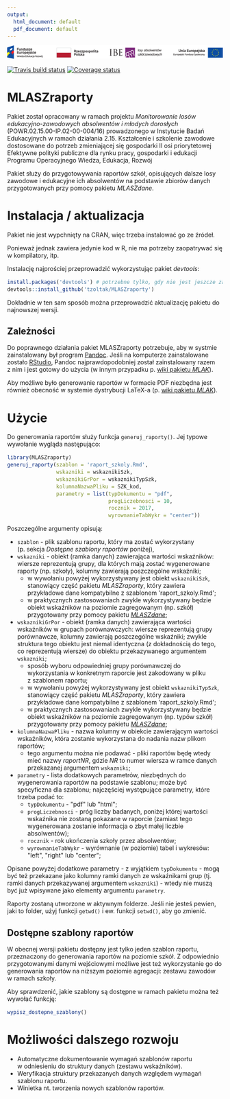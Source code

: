 ```yaml
---
output:
  html_document: default
  pdf_document: default
---
```

![KL+RP+IBE+EFS](inst/Belka-Losy-absolwentow-Kolor-PL.png)

[![Travis build status](https://travis-ci.org/tzoltak/MLASZraporty.svg?branch=master)](https://travis-ci.org/tzoltak/MLASZraporty)
[![Coverage status](https://codecov.io/gh/tzoltak/MLASZraporty/branch/master/graph/badge.svg)](https://codecov.io/github/tzoltak/MLASZraporty?branch=master)

# MLASZraporty

Pakiet został opracowany w ramach projektu *Monitorowanie losów edukacyjno-zawodowych absolwentów i młodych dorosłych* (POWR.02.15.00-IP.02-00-004/16) prowadzonego w Instytucie Badań Edukacyjnych w ramach działania 2.15. Kształcenie i szkolenie zawodowe dostosowane do potrzeb zmieniającej się gospodarki II osi priorytetowej Efektywne polityki publiczne dla rynku pracy, gospodarki i edukacji Programu Operacyjnego Wiedza, Edukacja, Rozwój

Pakiet służy do przygotowywania raportów szkół, opisujących dalsze losy zawodowe i edukacyjne ich absolwentów na podstawie zbiorów danych przygotowanych przy pomocy pakietu *MLASZdane*.

# Instalacja / aktualizacja

Pakiet nie jest wypchnięty na CRAN, więc trzeba instalować go ze źródeł.

Ponieważ jednak zawiera jedynie kod w R, nie ma potrzeby zaopatrywać się w kompilatory, itp.

Instalację najprościej przeprowadzić wykorzystując pakiet *devtools*:

```r
install.packages('devtools') # potrzebne tylko, gdy nie jest jeszcze zainstalowany
devtools::install_github('tzoltak/MLASZraporty')
```

Dokładnie w ten sam sposób można przeprowadzić aktualizację pakietu do najnowszej wersji.

## Zależności

Do poprawnego działania pakiet MLASZraporty potrzebuje, aby w systmie zainstalowany był program [Pandoc](http://pandoc.org). Jeśli na komputerze zainstalowane zostało [RStudio](http://www.rstudio.com/products/rstudio/download), Pandoc najprawdopodobniej został zainstalowany razem z nim i jest gotowy do użycia (w innym przypadku p. [wiki pakietu *MLAK*](https://github.com/zozlak/MLAK/wiki/1.1-Instalacja)).

Aby możliwe było generowanie raportów w formacie PDF niezbędna jest również obecność w systemie dystrybucji LaTeX-a (p. [wiki pakietu *MLAK*](https://github.com/zozlak/MLAK/wiki/1.1-Instalacja)).

# Użycie

Do generowania raportów służy funkcja `generuj_raporty()`. Jej typowe wywołanie wygląda następująco:

```r
library(MLASZraporty)
generuj_raporty(szablon = 'raport_szkoly.Rmd',
                wskazniki = wskaznikiSzk,
                wskaznikiGrPor = wskaznikiTypSzk,
                kolumnaNazwaPliku = SZK_kod,
                parametry = list(typDokumentu = "pdf",
                                 progLiczebnosci = 10,
                                 rocznik = 2017,
                                 wyrownanieTabWykr = "center"))
```

Poszczególne argumenty opisują:

  - `szablon` - plik szablonu raportu, który ma zostać wykorzystany (p. sekcja *Dostępne szablony raportów* poniżej),
  - `wskazniki` - obiekt (ramka danych) zawierająca wartości wskaźników: wiersze reprezentują grupy, dla których mają zostać wygenerowane raporty (np. szkoły), kolumny zawierają poszczególne wskaźniki;
    - w wywołaniu powyżej wykorzystywany jest obiekt `wskaznikiSzk`, stanowiący część pakietu *MLASZraporty*, który zawiera przykładowe dane kompatybilne z szablonem 'raport_szkoly.Rmd';
    - w praktycznych zastosowaniach zwykle wykorzystywany będzie obiekt wskaźników na poziomie zagregowanym (np. szkół) przygotowany przy pomocy pakietu [*MLASZdane*](https://github.com/tzoltak/MLASZdane);
  - `wskaznikiGrPor` - obiekt (ramka danych) zawierająca wartości wskaźników w grupach porównawczych: wiersze reprezentują grupy porównawcze, kolumny zawierają poszczególne wskaźniki; zwykle struktura tego obiektu jest niemal identyczna (z dokładnością do tego, co reprezentują wiersze) do obiektu przekazywanego argumentem `wskazniki`;
    - sposób wyboru odpowiedniej grupy porównawczej do wykorzystania w konkretnym raporcie jest zakodowany w pliku z szablonem raportu;
    - w wywołaniu powyżej wykorzystywany jest obiekt `wskaznikiTypSzk`, stanowiący część pakietu *MLASZraporty*, który zawiera przykładowe dane kompatybilne z szablonem 'raport_szkoly.Rmd';
    - w praktycznych zastosowaniach zwykle wykorzystywany będzie obiekt wskaźników na poziomie zagregowanym (np. typów szkół) przygotowany przy pomocy pakietu [*MLASZdane*](https://github.com/tzoltak/MLASZdane);
  - `kolumnaNazwaPliku` - nazwa kolumny w obiekcie zawierającym wartości wskaźników, która zostanie wykorzystana do nadania nazw plikom raportów;
    - tego argumentu można nie podawać - pliki raportów będę wtedy mieć nazwy *raportNR*, gdzie *NR* to numer wiersza w ramce danych przekazanej argumentem `wskazniki`;
  - `parametry` - lista dodatkowych parametrów, niezbędnych do wygenerowania raportów na podstawie szablonu; może być specyficzna dla szablonu; najczęściej występujące parametry, które trzeba podać to:
    - `typDokumentu` - "pdf" lub "html";
    - `progLiczebnosci` - próg liczby badanych, poniżej której wartości wskaźnika nie zostaną pokazane w raporcie (zamiast tego wygenerowana zostanie informacja o zbyt małej liczbie absolwentów);
    - `rocznik` - rok ukończenia szkoły przez absolwentów;
    - `wyrownanieTabWykr` - wyrównanie (w poziomie) tabel i wykresów: "left", "right" lub "center";

Opisane powyżej dodatkowe parametry - z wyjątkiem `typDokumentu` - mogą być też przekazane jako kolumny ramki danych ze wskaźnikami grup (tj. ramki danych przekazywanej argumentem `wskazniki`) - wtedy nie muszą być już wpisywane jako elementy argumentu `parametry`.

Raporty zostaną utworzone w aktywnym folderze. Jeśli nie jesteś pewien, jaki to folder, użyj funkcji `getwd()` i ew. funkcji `setwd()`, aby go zmienić.

## Dostępne szablony raportów

W obecnej wersji pakietu dostępny jest tylko jeden szablon raportu, przeznaczony do generowania raportów na poziomie szkół. Z odpowiednio przygotowanymi danymi wejściowymi możliwe jest też wykorzystanie go do generowania raportów na niższym poziomie agregacji: zestawu zawodów w ramach szkoły.

Aby sprawdzenić, jakie szablony są dostępne w ramach pakietu można też wywołać funkcję:

```r
wypisz_dostepne_szablony()
```

# Możliwości dalszego rozwoju

 - Automatyczne dokumentowanie wymagań szablonów raportu w odniesieniu do struktury danych (zestawu wskaźników).
 - Weryfikacja struktury przekazanych danych względem wymagań szablonu raportu.
 - Winietka nt. tworzenia nowych szablonów raportów.
